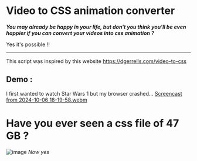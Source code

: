 # Video to CSS animation converter
**_You may already be happy in your life, but don't you think you'll be even happier if you can convert your videos into css animation ?_**

Yes it's possible !!

---
This script was inspired by this website https://dgerrells.com/video-to-css

## Demo :
I first wanted to watch Star Wars 1 but my browser crashed...
[Screencast from 2024-10-06 18-19-58.webm](https://github.com/user-attachments/assets/6a79a6b7-c530-4a38-8973-832ae86d0392)


# Have you ever seen a css file of 47 GB ?
![image](https://github.com/user-attachments/assets/7e970de7-1e8c-485a-97ce-863c92dc8798)
*Now yes*
